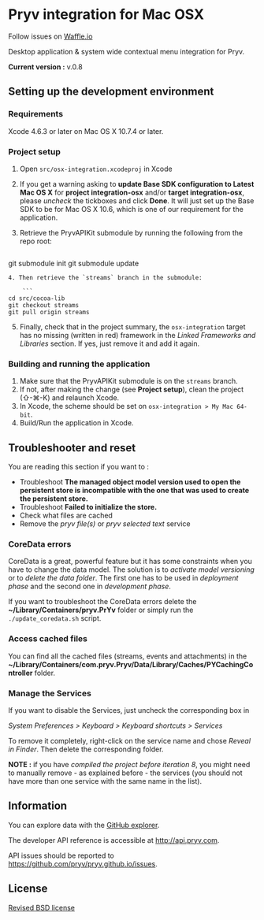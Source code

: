 # Pryv integration for Mac OSX

Follow issues on [Waffle.io](https://waffle.io/pryv/app-osx)

Desktop application &amp; system wide contextual menu integration for Pryv.

**Current version :** v.0.8


## Setting up the development environment

### Requirements

Xcode 4.6.3 or later on Mac OS X 10.7.4 or later.

### Project setup

1. Open `src/osx-integration.xcodeproj` in Xcode
2. If you get a warning asking to **update Base SDK configuration to Latest Mac OS X** for **project integration-osx** and/or **target integration-osx**, please *uncheck* the tickboxes and click **Done**. It will just set up the Base SDK to be for Mac OS X 10.6, which is one of our requirement for the application.
3. Retrieve the PryvAPIKit submodule by running the following from the repo root:

	```
git submodule init
git submodule update
``` 
4. Then retrieve the `streams` branch in the submodule:

	```
cd src/cocoa-lib
git checkout streams
git pull origin streams
```	
5. Finally, check that in the project summary, the `osx-integration` target has no missing (written in red) framework in the *Linked Frameworks and Libraries* section. If yes, just remove it and add it again.

### Building and running the application

1. Make sure that the PryvAPIKit submodule is on the `streams` branch.
2. If not, after making the change (see **Project setup**), clean the project (⇧-⌘-K) and relaunch Xcode.
3. In Xcode, the scheme should be set on `osx-integration > My Mac 64-bit`.
4. Build/Run the application in Xcode.


## Troubleshooter and reset

You are reading this section if you want to :

- Troubleshoot **The managed object model version used to open the persistent store is incompatible with the one that was used to create the persistent store.**
- Troubleshoot **Failed to initialize the store.** 
- Check what files are cached
- Remove the *pryv file(s)* or *pryv selected text* service

### CoreData errors

CoreData is a great, powerful feature but it has some constraints when you have to change the data model. The solution is to *activate model versioning* or to *delete the data folder*. The first one has to be used in *deployment phase*  and the second one in *development phase*. 

If you want to troubleshoot the CoreData errors delete the **~/Library/Containers/pryv.PrYv** folder or simply run the `./update_coredata.sh` script.

### Access cached files

You can find all the cached files (streams, events and attachments) in the **~/Library/Containers/com.pryv.Pryv/Data/Library/Caches/PYCachingController** folder.

### Manage the Services

If you want to disable the Services, just uncheck the corresponding box in 

*System Preferences > Keyboard > Keyboard shortcuts > Services*

To remove it completely, right-click on the service name and chose *Reveal in Finder*. Then delete the corresponding folder.

**NOTE :** if you have *compiled the project before iteration 8*, you might need to manually remove - as explained before - the services (you should not have more than one service with the same name in the list).


## Information

You can explore data with the [GitHub explorer](http://pryv.github.io/explorer/).

The developer API reference is accessible at <http://api.pryv.com>.

API issues should be reported to <https://github.com/pryv/pryv.github.io/issues>.


## License

[Revised BSD license](https://github.com/pryv/documents/blob/master/license-bsd-revised.md)
